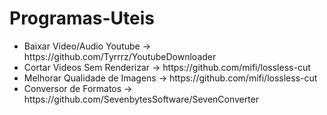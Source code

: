 # Programas-Uteis
<ul>
  <li>Baixar Video/Audio Youtube -> https://github.com/Tyrrrz/YoutubeDownloader <br></li>
  <li>Cortar Videos Sem Renderizar -> https://github.com/mifi/lossless-cut <br></li>
  <li>Melhorar Qualidade de Imagens -> https://github.com/mifi/lossless-cut <br></li>
<li>Conversor de Formatos -> https://github.com/SevenbytesSoftware/SevenConverter</li>
</ul>



